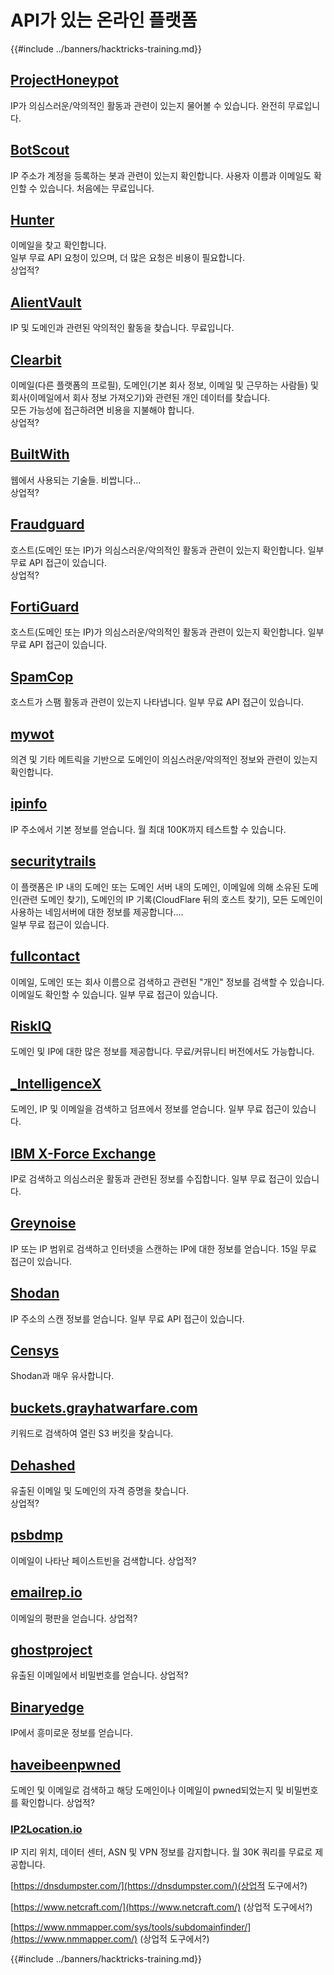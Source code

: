 # API가 있는 온라인 플랫폼

{{#include ../banners/hacktricks-training.md}}

## [ProjectHoneypot](https://www.projecthoneypot.org/)

IP가 의심스러운/악의적인 활동과 관련이 있는지 물어볼 수 있습니다. 완전히 무료입니다.

## [**BotScout**](http://botscout.com/api.htm)

IP 주소가 계정을 등록하는 봇과 관련이 있는지 확인합니다. 사용자 이름과 이메일도 확인할 수 있습니다. 처음에는 무료입니다.

## [Hunter](https://hunter.io/)

이메일을 찾고 확인합니다.\
일부 무료 API 요청이 있으며, 더 많은 요청은 비용이 필요합니다.\
상업적?

## [AlientVault](https://otx.alienvault.com/api)

IP 및 도메인과 관련된 악의적인 활동을 찾습니다. 무료입니다.

## [Clearbit](https://dashboard.clearbit.com/)

이메일(다른 플랫폼의 프로필), 도메인(기본 회사 정보, 이메일 및 근무하는 사람들) 및 회사(이메일에서 회사 정보 가져오기)와 관련된 개인 데이터를 찾습니다.\
모든 가능성에 접근하려면 비용을 지불해야 합니다.\
상업적?

## [BuiltWith](https://builtwith.com/)

웹에서 사용되는 기술들. 비쌉니다...\
상업적?

## [Fraudguard](https://fraudguard.io/)

호스트(도메인 또는 IP)가 의심스러운/악의적인 활동과 관련이 있는지 확인합니다. 일부 무료 API 접근이 있습니다.\
상업적?

## [FortiGuard](https://fortiguard.com/)

호스트(도메인 또는 IP)가 의심스러운/악의적인 활동과 관련이 있는지 확인합니다. 일부 무료 API 접근이 있습니다.

## [SpamCop](https://www.spamcop.net/)

호스트가 스팸 활동과 관련이 있는지 나타냅니다. 일부 무료 API 접근이 있습니다.

## [mywot](https://www.mywot.com/)

의견 및 기타 메트릭을 기반으로 도메인이 의심스러운/악의적인 정보와 관련이 있는지 확인합니다.

## [ipinfo](https://ipinfo.io/)

IP 주소에서 기본 정보를 얻습니다. 월 최대 100K까지 테스트할 수 있습니다.

## [securitytrails](https://securitytrails.com/app/account)

이 플랫폼은 IP 내의 도메인 또는 도메인 서버 내의 도메인, 이메일에 의해 소유된 도메인(관련 도메인 찾기), 도메인의 IP 기록(CloudFlare 뒤의 호스트 찾기), 모든 도메인이 사용하는 네임서버에 대한 정보를 제공합니다....\
일부 무료 접근이 있습니다.

## [fullcontact](https://www.fullcontact.com/)

이메일, 도메인 또는 회사 이름으로 검색하고 관련된 "개인" 정보를 검색할 수 있습니다. 이메일도 확인할 수 있습니다. 일부 무료 접근이 있습니다.

## [RiskIQ](https://www.spiderfoot.net/documentation/)

도메인 및 IP에 대한 많은 정보를 제공합니다. 무료/커뮤니티 버전에서도 가능합니다.

## [\_IntelligenceX](https://intelx.io/)

도메인, IP 및 이메일을 검색하고 덤프에서 정보를 얻습니다. 일부 무료 접근이 있습니다.

## [IBM X-Force Exchange](https://exchange.xforce.ibmcloud.com/)

IP로 검색하고 의심스러운 활동과 관련된 정보를 수집합니다. 일부 무료 접근이 있습니다.

## [Greynoise](https://viz.greynoise.io/)

IP 또는 IP 범위로 검색하고 인터넷을 스캔하는 IP에 대한 정보를 얻습니다. 15일 무료 접근이 있습니다.

## [Shodan](https://www.shodan.io/)

IP 주소의 스캔 정보를 얻습니다. 일부 무료 API 접근이 있습니다.

## [Censys](https://censys.io/)

Shodan과 매우 유사합니다.

## [buckets.grayhatwarfare.com](https://buckets.grayhatwarfare.com/)

키워드로 검색하여 열린 S3 버킷을 찾습니다.

## [Dehashed](https://www.dehashed.com/data)

유출된 이메일 및 도메인의 자격 증명을 찾습니다.\
상업적?

## [psbdmp](https://psbdmp.ws/)

이메일이 나타난 페이스트빈을 검색합니다. 상업적?

## [emailrep.io](https://emailrep.io/key)

이메일의 평판을 얻습니다. 상업적?

## [ghostproject](https://ghostproject.fr/)

유출된 이메일에서 비밀번호를 얻습니다. 상업적?

## [Binaryedge](https://www.binaryedge.io/)

IP에서 흥미로운 정보를 얻습니다.

## [haveibeenpwned](https://haveibeenpwned.com/)

도메인 및 이메일로 검색하고 해당 도메인이나 이메일이 pwned되었는지 및 비밀번호를 확인합니다. 상업적?

### [IP2Location.io](https://www.ip2location.io/)

IP 지리 위치, 데이터 센터, ASN 및 VPN 정보를 감지합니다. 월 30K 쿼리를 무료로 제공합니다.

[https://dnsdumpster.com/](https://dnsdumpster.com/)(상업적 도구에서?)

[https://www.netcraft.com/](https://www.netcraft.com/) (상업적 도구에서?)

[https://www.nmmapper.com/sys/tools/subdomainfinder/](https://www.nmmapper.com/) (상업적 도구에서?)

{{#include ../banners/hacktricks-training.md}}
